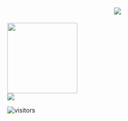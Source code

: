 <h1 align="center">
  <a href="https://git.io/typing-svg">
    <img src="https://readme-typing-svg.herokuapp.com/?lines=Hello,+There!+👋;I'm+Leonardo...;Nice+to+meet+you!&center=true&size=30">
  </a>
</h1>

<div>
<a href="https://github.com/seu-usuário-aqui">
<img loading="lazy" height="160em" src="https://github-readme-stats.vercel.app/api/top-langs/?username=leonardotorresgs&layout=compact&langs_count=7&theme=dracula"/>
</div>
  
<div>
  <a href="https://www.linkedin.com/in/leonardotorresgsilva" target="_blank"><img loading="lazy" src="https://img.shields.io/badge/-LinkedIn-%230077B5?style=for-the-badge&logo=linkedin&logoColor=white" target="blank"></a> 
</div>

![visitors](https://visitor-badge.laobi.icu/badge?page_id=leonardotorresgs.leonardotorresgs)
